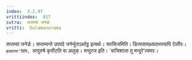 ```yaml
---
index:  3.2.97
vrittiindex:  817
sutra:  सप्तम्यां जनेर्डः
vritti:  balamanorama 
---
```


सप्तम्यां जनेर्डः। सप्तम्यन्ते उपपदे जनेर्भूताऽर्थाड्ड इत्यर्थः। सरसिजमिति। डित्त्वसामथ्र्यादभस्यापि टेर्लोपः। `हलदन्ता'दिति, `तत्पुरुषे कृतीटति वा अलुक्। मन्दुरज इति। `वाजिशाला तु मन्दुरे'त्यमरः। 


